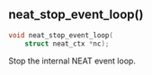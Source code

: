 ## neat_stop_event_loop()
```c
void neat_stop_event_loop(
    struct neat_ctx *nc);
```
Stop the internal NEAT event loop.
